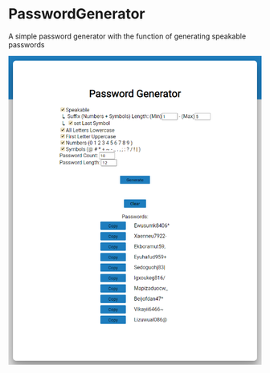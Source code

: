 # PasswordGenerator

A simple password generator with the function of generating speakable passwords

![](screenshot.png)
